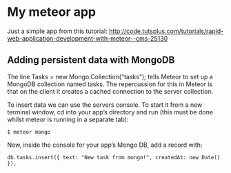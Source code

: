 # My meteor app

Just a simple app from this tutorial:
http://code.tutsplus.com/tutorials/rapid-web-application-development-with-meteor--cms-25130

## Adding persistent data with MongoDB
The line Tasks = new Mongo.Collection("tasks"); tells Meteor to set up a MongoDB collection named tasks.
The repercussion for this in Meteor is that on the client it creates a cached connection to the server collection.

To insert data we can use the servers console. 
To start it from a new terminal window, cd into your app’s directory and run 
(this must be done whilst meteor is running in a separate tab):
```
$ meteor mongo
```

Now, inside the console for your app’s Mongo DB, add a record with:
```
db.tasks.insert({ text: "New task from mongo!", createdAt: new Date() });
```

